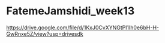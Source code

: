 # FatemeJamshidi_week13
https://drive.google.com/file/d/1KxJ0CvXYNGtPl1Ih0e6bH-H-GwRnxe5Z/view?usp=drivesdk
